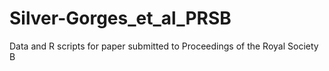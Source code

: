 # Silver-Gorges_et_al_PRSB
Data and R scripts for paper submitted to Proceedings of the Royal Society B
